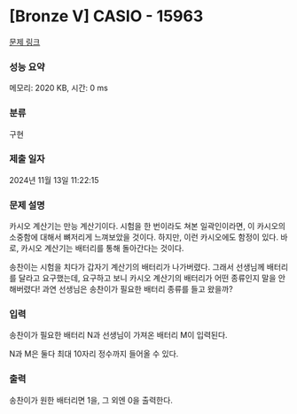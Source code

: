 # [Bronze V] CASIO - 15963 

[문제 링크](https://www.acmicpc.net/problem/15963) 

### 성능 요약

메모리: 2020 KB, 시간: 0 ms

### 분류

구현

### 제출 일자

2024년 11월 13일 11:22:15

### 문제 설명

<p>카시오 계산기는 만능 계산기이다. 시험을 한 번이라도 쳐본 일곽인이라면, 이 카시오의 소중함에 대해서 뼈저리게 느껴보았을 것이다. 하지만, 이런 카시오에도 함정이 있다. 바로, 카시오 계산기는 배터리를 통해 돌아간다는 것이다.</p>

<p>송찬이는 시험을 치다가 갑자기 계산기의 배터리가 나가버렸다. 그래서 선생님께 배터리를 달라고 요구했는데, 요구하고 보니 카시오 계산기의 배터리가 어떤 종류인지 말을 안 해버렸다! 과연 선생님은 송찬이가 필요한 배터리 종류를 들고 왔을까?</p>

### 입력 

 <p>송찬이가 필요한 배터리 N과 선생님이 가져온 배터리 M이 입력된다.</p>

<p>N과 M은 둘다 최대 10자리 정수까지 들어올 수 있다.</p>

### 출력 

 <p>송찬이가 원한 배터리면 1을, 그 외엔 0을 출력한다.</p>


